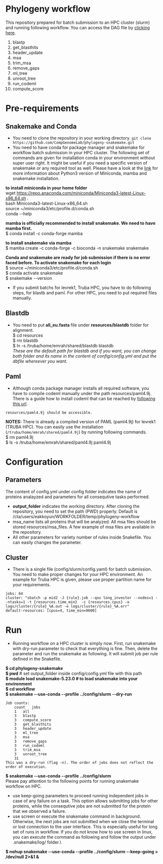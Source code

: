 # Phylogeny workflow

This repository prepared for batch submission to an HPC cluster (slurm) and running following workflow. You can access the DAG file by [clicking here](https://raw.githubusercontent.com/emrahkyn/phylogeny-workflow/main/images/rulegraph.svg?token=ASHDZ5HNMJ73KOJ23CFSQ3K773LUE).
1. blastp
2. get_blasthits
3. header_update
4. msa
5. trim_msa
6. remove_gaps
7. ml_tree
8. unroot_tree
9. run_codeml
10. compute_score

# Pre-requirements
## Snakemake and Conda
 - You need to clone the repository in your working directory.
 `git clone https://github.com/CompGenomeLab/phylogeny-snakemake.git`
 - You need to have conda for package manager and snakemake for workflow batch submission in your HPC cluster. The following set of commands are given for installation conda in your environment without super user right. It might be useful if you need a specific version of snakemake or any required tool as well. Please have a look at the [link](https://snakemake.readthedocs.io/en/stable/getting_started/installation.html) for more information about Python3 version of Miniconda, mamba and snakemake installation.

**to install miniconda in your home folder** \
wget https://repo.anaconda.com/miniconda/Miniconda3-latest-Linux-x86_64.sh . \
bash Miniconda3-latest-Linux-x86_64.sh  \
source ~/miniconda3/etc/profile.d/conda.sh \
conda --help 

**mamba is officially recommended to install snakemake. We need to have mamba first.**\
$ conda install -c conda-forge mamba 

**to install snakemake via mamba**\
$ mamba create -c conda-forge -c bioconda -n snakemake snakemake 

**Conda and snakemake are ready for job submission if there is no error faced before. To activate snakemake for each login**\
$ source ~/miniconda3/etc/profile.d/conda.sh \
$ conda activate snakemake \
$ snakemake --version 

 - If you submit batchs for levrek1, Truba HPC, you have to do following steps, for blastb and paml. For other HPC, you need to put required files manually.
## Blastdb
- You need to put **all_eu.fasta** file under **resources/blastdb** folder for alignment. \
$ cd resources \
$ rm blastdb \
$ ln -s /truba/home/emrah/shared/blastdb blastdb \
*These are the default path for blastdb and if you want, you can change both folder and its name in the content of config/config.yml and put the dbfile whereever you want.*

## Paml
- Although conda package manager installs all required software, you have to compile codeml manually under the path resources/paml4.9j. There is a guide how to install codeml that can be reached by [following this url](http://abacus.gene.ucl.ac.uk/software/paml.html).

`resources/paml4.9j should be accessible.` 

**NOTES:** There is already a compiled version of PAML (paml4.9j) for levrek1 (TRUBA HPC). You can easily use the installation (`/truba/home/emrah/shared/paml4.9j`) by running following commands. \
$ rm paml4.9j \
$ ls -s /truba/home/emrah/shared/paml4.9j paml4.9j

# Configuration
## Parameters
The content of config.yml under config folder indicates the name of proteins analayzed and parameters for all consequtive tasks performed.
- **output_folder** indicates the working directory. After cloning the repository, you need to set the path (PWD) properly. Default is /cta/users/eakkoyun/WORKFOLDER/temp/phylogeny-workflow
- msa_name lists all proteins that will be analyzed. All msa files should be stored resources/msa_files. A few example of msa files are available in the repository.
- All other parameters for variety number of rules inside Snakefile. You can easily changes the parameter.
## Cluster
- There is a single file (config/slurm/config.yaml) for batch submission. You need to make proper changes for your HPC environment. An example for Truba HPC is given, please use proper partition name for your requirements.
```
jobs: 64 
cluster: "sbatch -p mid2 -J {rule}.job --qos long_investor --nodes=1 --ntasks=1 -t {resources.time_min}  -c {resources.cpus} -o logs/cluster/{rule}_%A.out -e logs/cluster/{rule}_%A.err"
default-resources: [cpus=4, time_min=9600]
```
# Run
- Running workflow on a HPC cluster is simply now. First, run snakemake with dry-run parameter to check that everything is fine. Then, delete the parameter and run the snakemake as following. It will submit job per rule defined in the Snakefile.

**$ cd phylogeny-snakemake** \
**$ pwd** # set output_folder inside config/config.yml file with this path \
**$ module load snakemake-5.23.0 # to load snakemake into your environment**\
**$ cd workflow** \
**$ snakemake --use-conda --profile ../config/slurm --dry-run**


```
Job counts:
	count	jobs
	1	all
	3	blastp
	3	compute_score
	3	get_blasthits
	3	header_update
	3	ml_tree
	3	msa
	3	remove_gaps
	3	run_codeml
	3	trim_msa
	3	unroot_tree
	31
This was a dry-run (flag -n). The order of jobs does not reflect the order of execution.
```
**$ snakemake --use-conda --profile ../config/slurm** \
Please pay attention to the following points for running snakemake workflow on HPC.
- use keep-going parameters to proceed running independent jobs in case of any failure on a task. This option allows submitting jobs for other proteins, while the consequtive jobs are not submitted for the protein that we observed a failure.
- use screen or execute the snakemake command in background. Otherwise, the next jobs are not submitted when we close the terminal or lost connection to the user interface. This is especially useful for long set of runs in workflow. If you do not know how to use screen in linux, you can execute the command as following and follow the output under .snakemake/log/ folder.\

**$ nohup snakemake --use-conda --profile ../config/slurm --keep-going  > /dev/null 2>&1 &**







